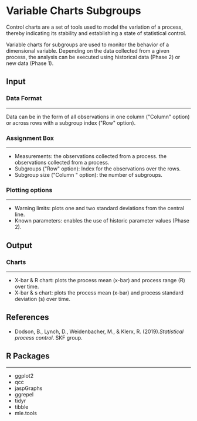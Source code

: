 Variable Charts Subgroups
==========================
Control charts are a set of tools used to model the variation of a process, thereby indicating its stability and establishing a state of statistical control. 

Variable charts for subgroups are used to monitor the behavior of a dimensional variable. 
Depending on the data collected from a given process, the analysis can be executed using historical data (Phase 2) or new data (Phase 1).  

## Input
### Data Format
-------
Data can be in the form of all observations in one column ("Column" option) or across rows with a subgroup index ("Row" option).

### Assignment Box 
-------
- Measurements: the observations collected from a process. the observations collected from a process. 
- Subgroups ("Row" option): Index for the observations over the rows. 
- Subgroup size ("Column " option): the number of subgroups. 

### Plotting options
-------
- Warning limits: plots one and two standard deviations from the central line. 
- Known parameters: enables the use of historic parameter values (Phase 2). 

## Output
### Charts
-------
- X-bar & R chart: plots the process mean (x-bar) and process range (R) over time.
- X-bar & s chart: plots the process mean (x-bar) and process standard deviation (s) over time.

## References
- Dodson, B., Lynch, D., Weidenbacher, M., & Klerx, R. (2019).*Statistical process control*. SKF group. 

## R Packages
-------
- ggplot2
- qcc
- jaspGraphs
- ggrepel
- tidyr
- tibble
- mle.tools
